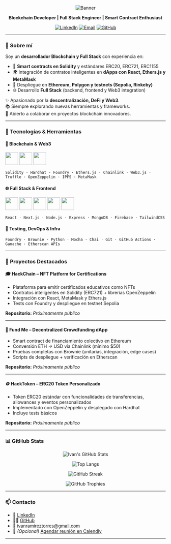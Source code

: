 
<!-- Banner opcional con tu nombre/rol (puedes generar uno en canva.com o https://capsule-render.vercel.app/) -->
<p align="center">
  <img src="https://capsule-render.vercel.app/api?type=wave&color=gradient&height=200&section=header&text=Iván%20Ramírez%20Torres&fontSize=40&fontAlignY=35&desc=Blockchain%20Developer%20|%20Full%20Stack%20Engineer&descAlignY=55" alt="Banner" />
</p>


<p align="center">
  <strong>Blockchain Developer | Full Stack Engineer | Smart Contract Enthusiast</strong>
</p>

<p align="center">
  <a href="https://www.linkedin.com/in/ivanramireztorres/"><img alt="LinkedIn" src="https://img.shields.io/badge/LinkedIn-blue?style=for-the-badge&logo=linkedin"></a>
  <a href="mailto:ivanramireztorres@gmail.com"><img alt="Email" src="https://img.shields.io/badge/email-D14836?style=for-the-badge&logo=gmail&logoColor=white"></a>
  <a href="https://github.com/ivanramirez2"><img alt="GitHub" src="https://img.shields.io/badge/GitHub-100000?style=for-the-badge&logo=github&logoColor=white"></a>
</p>

---

### 🧠 Sobre mí

Soy un **desarrollador Blockchain y Full Stack** con experiencia en:

- 🔐 **Smart contracts en Solidity** y estándares ERC20, ERC721, ERC1155  
- 🌍 Integración de contratos inteligentes en **dApps con React, Ethers.js y MetaMask**  
- 🚀 Despliegue en **Ethereum, Polygon y testnets (Sepolia, Rinkeby)**  
- 🌐 Desarrollo **Full Stack** (backend, frontend y Web3 integration)  

✨ Apasionado por la **descentralización, DeFi y Web3**.  
📚 Siempre explorando nuevas herramientas y frameworks.  
🤝 Abierto a colaborar en proyectos blockchain innovadores.  

---

### 💼 Tecnologías & Herramientas

#### 🧱 Blockchain & Web3
<p>
  <img src="https://cdn.jsdelivr.net/gh/devicons/devicon/icons/solidity/solidity-original.svg" width="40"/> 
  <img src="https://cdn.jsdelivr.net/gh/devicons/devicon/icons/javascript/javascript-original.svg" width="40"/> 
  <img src="https://cdn.jsdelivr.net/gh/devicons/devicon/icons/nodejs/nodejs-original.svg" width="40"/> 
</p>

`Solidity · Hardhat · Foundry · Ethers.js · Chainlink · Web3.js · Truffle · OpenZeppelin · IPFS · MetaMask`

#### 🌐 Full Stack & Frontend
<p>
  <img src="https://cdn.jsdelivr.net/gh/devicons/devicon/icons/react/react-original.svg" width="40"/>
  <img src="https://cdn.jsdelivr.net/gh/devicons/devicon/icons/nextjs/nextjs-original.svg" width="40"/>
  <img src="https://cdn.jsdelivr.net/gh/devicons/devicon/icons/mongodb/mongodb-original.svg" width="40"/>
  <img src="https://cdn.jsdelivr.net/gh/devicons/devicon/icons/firebase/firebase-plain.svg" width="40"/>
  <img src="https://cdn.jsdelivr.net/gh/devicons/devicon/icons/tailwindcss/tailwindcss-plain.svg" width="40"/>
</p>

`React · Next.js · Node.js · Express · MongoDB · Firebase · TailwindCSS`

#### 🧪 Testing, DevOps & Infra
`Foundry · Brownie · Python · Mocha · Chai · Git · GitHub Actions · Ganache · Etherscan APIs`

---

### 🚀 Proyectos Destacados

#### 🎓 HackChain – NFT Platform for Certifications
- Plataforma para emitir certificados educativos como NFTs  
- Contratos inteligentes en Solidity (ERC721) + librerías OpenZeppelin  
- Integración con React, MetaMask y Ethers.js  
- Tests con Foundry y despliegue en testnet Sepolia  

  
**Repositorio:** _Próximamente público_  

---

#### 💸 Fund Me – Decentralized Crowdfunding dApp
- Smart contract de financiamiento colectivo en Ethereum  
- Conversión ETH → USD vía Chainlink (mínimo $50)  
- Pruebas completas con Brownie (unitarias, integración, edge cases)  
- Scripts de despliegue + verificación en Etherscan  


**Repositorio:** _Próximamente público_  

---

#### 🪙 HackToken – ERC20 Token Personalizado
- Token ERC20 estándar con funcionalidades de transferencias, allowances y eventos personalizados  
- Implementado con OpenZeppelin y desplegado con Hardhat  
- Incluye tests básicos  

 
**Repositorio:** _Próximamente público_  

---

### 📊 GitHub Stats

<p align="center">
  <img src="https://github-readme-stats.vercel.app/api?username=ivanramirez2&show_icons=true&theme=radical" alt="Ivan's GitHub Stats"/>
</p>

<p align="center">
  <img src="https://github-readme-stats.vercel.app/api/top-langs/?username=ivanramirez2&layout=compact&theme=radical" alt="Top Langs"/>
</p>

<p align="center">
  <img src="https://streak-stats.demolab.com/?user=ivanramirez2&theme=radical" alt="GitHub Streak"/>
</p>

<p align="center">
  <img src="https://github-profile-trophy.vercel.app/?username=ivanramirez2&theme=radical&margin-w=10" alt="GitHub Trophies"/>
</p>

---

### 📫 Contacto

- 💼 [LinkedIn](https://www.linkedin.com/in/ivanramireztorres/)  
- 🧑‍💻 [GitHub](https://github.com/ivanramirez2)  
- 📧 [ivanramireztorres@gmail.com](mailto:ivanramireztorres@gmail.com)  
- 📅 _(Opcional)_ [Agendar reunión en Calendly](https://calendly.com/)  

---
